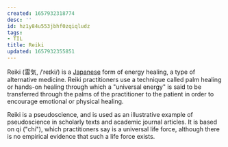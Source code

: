 ```yaml
---
created: 1657932318774
desc: ''
id: hz1y84u553jbhf0zqiqludz
tags:
- TIL
title: Reiki
updated: 1657932355851
---
```

   
Reiki (霊気, /ˈreɪki/) is a [Japanese](../topics/Japanese.md) form of energy healing, a type of alternative medicine. Reiki practitioners use a technique called palm healing or hands-on healing through which a "universal energy" is said to be transferred through the palms of the practitioner to the patient in order to encourage emotional or physical healing.   
   
Reiki is a pseudoscience, and is used as an illustrative example of pseudoscience in scholarly texts and academic journal articles. It is based on qi ("chi"), which practitioners say is a universal life force, although there is no empirical evidence that such a life force exists.